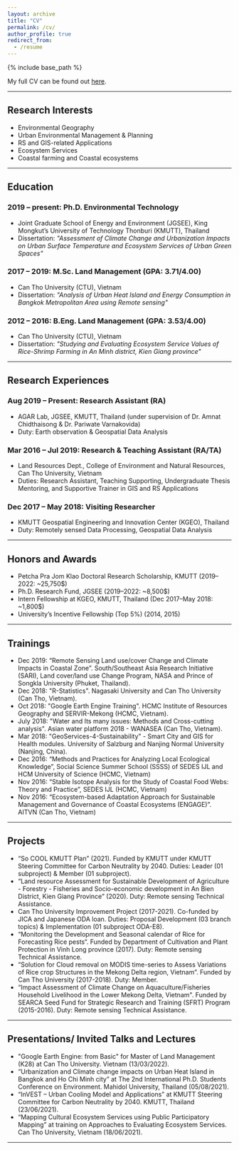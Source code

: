 ```yaml
---
layout: archive
title: "CV"
permalink: /cv/
author_profile: true
redirect_from:
  - /resume
---
```


{% include base_path %}

My full CV can be found out [here](/files/pdfs/Can.T.Nguyen_CV_2022.pdf).

<hr>

## Research Interests
* Environmental Geography 
* Urban Environmental Management & Planning 
* RS and GIS-related Applications
* Ecosystem Services 
* Coastal farming and Coastal ecosystems 

<hr>

## Education  
### 2019 – present: Ph.D. Environmental Technology
* Joint Graduate School of Energy and Environment (JGSEE), King Mongkut’s University of Technology Thonburi (KMUTT), Thailand
* Dissertation: <i>"Assessment of Climate Change and Urbanization Impacts on Urban Surface Temperature and Ecosystem Services of Urban Green Spaces"</i>

### 2017 – 2019: M.Sc. Land Management (GPA: 3.71/4.00) 
* Can Tho University (CTU), Vietnam
* Dissertation: <i>"Analysis of Urban Heat Island and Energy Consumption in Bangkok Metropolitan Area using Remote sensing"</i> 

### 2012 – 2016: B.Eng. Land Management (GPA: 3.53/4.00) 
* Can Tho University (CTU), Vietnam
* Dissertation: <i>"Studying and Evaluating Ecosystem Service Values of Rice-Shrimp Farming in An Minh district, Kien Giang province" </i>

<hr>

## Research Experiences
### Aug 2019 – Present: Research Assistant (RA)
* AGAR Lab, JGSEE, KMUTT, Thailand (under supervision of Dr. Amnat Chidthaisong & Dr. Pariwate Varnakovida)
* Duty: Earth observation & Geospatial Data Analysis

### Mar 2016 – Jul 2019: Research & Teaching Assistant (RA/TA)
* Land Resources Dept., College of Environment and Natural Resources, Can Tho University, Vietnam 
* Duties: Research Assistant, Teaching Supporting, Undergraduate Thesis Mentoring, and Supportive Trainer in GIS and RS Applications

### Dec 2017 – May 2018: Visiting Researcher
* KMUTT Geospatial Engineering and Innovation Center (KGEO), Thailand 
* Duty: Remotely sensed Data Processing, Geospatial Data Analysis 
 
<hr>

## Honors and Awards 
* Petcha Pra Jom Klao Doctoral Research Scholarship, KMUTT          (2019–2022: ~25,750$)
* Ph.D. Research Fund, JGSEE          (2019–2022: ~8,500$)  
* Intern Fellowship at KGEO, KMUTT, Thailand                 (Dec 2017–May 2018: ~1,800$)  
* University’s Incentive Fellowship (Top 5%)                 (2014, 2015)  
 
<hr>

## Trainings 
* Dec 2019: “Remote Sensing Land use/cover Change and Climate Impacts in Coastal Zone”. South/Southeast Asia Research Initiative (SARI), Land cover/land use Change Program, NASA and Prince of Songkla University (Phuket, Thailand).
* Dec 2018: "R-Statistics". Nagasaki University and Can Tho University (Can Tho, Vietnam).  
* Oct 2018: "Google Earth Engine Training". HCMC Institute of Resources Geography and SERVIR-Mekong (HCMC, Vietnam).  
* July 2018: "Water and Its many issues: Methods and Cross-cutting analysis". Asian water platform 2018 - WANASEA (Can Tho, Vietnam).  
* Mar 2018: "GeoServices-4-Sustainability" - Smart City and GIS for Health modules. University of Salzburg and Nanjing Normal University (Nanjing, China).  
* Dec 2016: “Methods and Practices for Analyzing Local Ecological Knowledge”, Social Science Summer School (SSSS) of SEDES IJL and HCM University of Science (HCMC, Vietnam)  
* Nov 2016: “Stable Isotope Analysis for the Study of Coastal Food Webs: Theory and Practice”, SEDES IJL (HCMC, Vietnam)  
* Nov 2016: “Ecosystem-based Adaptation Approach for Sustainable Management and Governance of Coastal Ecosystems (ENGAGE)”. AITVN (Can Tho, Vietnam)  
 
<hr>

## Projects 
* “So COOL KMUTT Plan” (2021). Funded by KMUTT under KMUTT Steering Committee for Carbon Neutrality by 2040. Duties: Leader (01 subproject) & Member (01 subproject).  
* “Land resource Assessment for Sustainable Development of Agriculture - Forestry - Fisheries and Socio-economic development in An Bien District, Kien Giang Province” (2020). Duty: Remote sensing Technical Assistance.  
* Can Tho University Improvement Project (2017-2021). Co-funded by JICA and Japanese ODA loan. Duties: Proposal Development (03 branch topics) & Implementation (01 subproject ODA-E8).  
* “Monitoring the Development and Seasonal calendar of Rice for Forecasting Rice pests“. Funded by Department of Cultivation and Plant Protection in Vinh Long province (2017). Duty: Remote sensing Technical Assistance.  
* “Solution for Cloud removal on MODIS time-series to Assess Variations of Rice crop Structures in the Mekong Delta region, Vietnam”. Funded by Can Tho University (2017-2018). Duty: Member.  
* “Impact Assessment of Climate Change on Aquaculture/Fisheries Household Livelihood in the Lower Mekong Delta, Vietnam". Funded by SEARCA Seed Fund for Strategic Research and Training (SFRT) Program (2015-2016). Duty: Remote sensing Technical Assistance.  
 
 <hr>

## Presentations/ Invited Talks and Lectures
* "Google Earth Engine: from Basic" for Master of Land Management (K28) at Can Tho University. Vietnam (13/03/2022).
* “Urbanization and Climate change impacts on Urban Heat Island in Bangkok and Ho Chi Minh city” at The 2nd International Ph.D. Students Conference on Environment. Mahidol University, Thailand (05/08/2021). 
* “InVEST – Urban Cooling Model and Applications” at KMUTT Steering Committee for Carbon Neutrality by 2040. KMUTT, Thailand (23/06/2021). 
* “Mapping Cultural Ecosystem Services using Public Participatory Mapping” at training on Approaches to Evaluating Ecosystem Services. Can Tho University, Vietnam (18/06/2021). 
 
<hr>